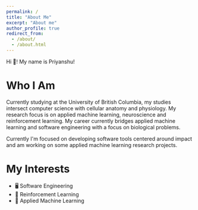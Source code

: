 ```yaml
---
permalink: /
title: "About Me"
excerpt: "About me"
author_profile: true
redirect_from: 
  - /about/
  - /about.html
---
```


Hi 👋! My name is Priyanshu!

Who I Am
======

Currently studying at the University of British Columbia, my studies intersect computer science with cellular anatomy and physiology. My research focus is on applied machine learning, neuroscience and reinforcement learning. My career currently bridges applied machine learning and software engineering with a focus on biological problems.

Currently I'm focused on developing software tools centered around impact and am working on some applied machine learning research projects.


My Interests
======
- 🖥️ Software Engineering
- 🤖 Reinforcement Learning
- 🧮 Applied Machine Learning
